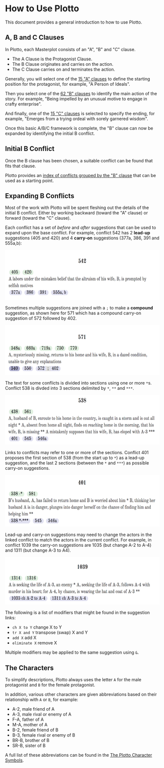 # How to Use Plotto

This document provides a general introduction to how to use Plotto.

## A, B and C Clauses

In Plotto, each Masterplot consists of an "A", "B" and "C" clause.

* The A Clause is the Protagonist Clause.
* The B Clause originates and carries on the action.
* The C Clause carries on and terminates the action.

Generally, you will select one of the [15 "A" clauses](http://garykac.github.io/plotto/plotto-mf.html#a-clauses) to define the starting position for the protagonist, for example, "A Person of Ideals".

Then you select one of the [62 "B" clauses](http://garykac.github.io/plotto/plotto-mf.html#b-clauses) to identify the main action of the story. For example, "Being impelled by an unusual motive to engage in crafty enterprise".

And finally, one of the [15 "C" clauses](http://garykac.github.io/plotto/plotto-mf.html#c-clauses) is selected to specify the ending, for example, "Emerges from a trying ordeal with sorely garnered wisdom".

Once this basic A/B/C framework is complete, the "B" clause can now be expanded by identifying the initial B conflict.

## Initial B Conflict

Once the B clause has been chosen, a suitable conflict can be found that fits that clause.

Plotto provides an [index of conflicts grouped by the "B" clause](http://garykac.github.io/plotto/plotto-mf.html#index-b-clause-conflicts) that can be used as a starting point.

## Expanding B Conflicts

Most of the work with Plotto will be spent fleshing out the details of the initial B conflict. Either by working backward (toward the "A" clause) or forward (toward the "C" clause).

Each conflict has a set of _before_ and _after_ suggestions that can be used to expand upon the base conflict. For example, conflict 542 has 2 **lead-up** suggestions (405 and 420) and 4 **carry-on** suggestions (377a, 386, 391 and 555a,b):

<p align="center"><img src="img/542.png" width="630" height="163"></p>

Sometimes multiple suggestions are joined with a `;` to make a **compound** suggestion, as shown here for 571 which has a compound carry-on suggestion of 572 followed by 402.

<p align="center"><img src="img/571.png" width="628" height="163"></p>

The text for some conflicts is divided into sections using one or more `*`s. Conflict 538 is divded into 3 sections delimited by `*`, `**` and `***`. 

<p align="center"><img src="img/538.png" width="628" height="162"></p>

Links to conflicts may refer to one or more of the sections. Conflict 401 proposes the first section of 538 (from the start up to `*`) as a lead-up suggestion, and the last 2 sections (between the `*` and `***`) as possible carry-on suggestions.

<p align="center"><img src="img/401.png" width="629" height="169"></p>

Lead-up and carry-on suggestions may need to change the actors in the linked conflict to match the actors in the current conflict. For example, in conflict 1039 the carry-on suggestions are 1035 (but change A-2 to A-4) and 1311 (but change A-3 to A4).

<p align="center"><img src="img/1039.png" width="629" height="155"></p>

The following is a list of modifiers that might be found in the suggestion links:

* `ch X to Y` change X to Y
* `tr X and Y` transpose (swap) X and Y
* `add X` add X
* `eliminate X` remove X

Multiple modifiers may be applied to the same suggestion using `&`. 

## The Characters

To simplify descriptions, Plotto always uses the letter `A` for the male protagonist and `B` for the female protagonist.

In addition, various other characters are given abbreviations based on their relationship with `A` or `B`, for example:

* A-2, male friend of A
* A-3, male rival or enemy of A
* F-A, father of A
* M-A, mother of A
* B-2, female friend of B
* B-3, female rival or enemy of B
* BR-B, brother of B
* SR-B, sister of B

A full list of these abbreviations can be found in the [The Plotto Character Symbols](http://garykac.github.io/plotto/plotto-mf.html#character-symbols).
